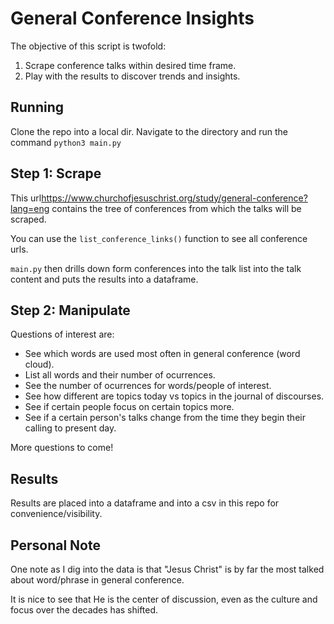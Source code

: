 # General Conference Insights
The objective of this script is twofold:
1. Scrape conference talks within desired time frame.
2. Play with the results to discover trends and insights.

## Running
Clone the repo into a local dir. Navigate to the directory and run the command `python3 main.py`

## Step 1: Scrape
This url<https://www.churchofjesuschrist.org/study/general-conference?lang=eng> contains the tree of conferences from which the talks will be scraped. 

You can use the `list_conference_links()` function to see all conference urls.

`main.py` then drills down form conferences into the talk list into the talk content and puts the results into a dataframe.

## Step 2: Manipulate
Questions of interest are:
- See which words are used most often in general conference (word cloud).
- List all words and their number of ocurrences.
- See the number of ocurrences for words/people of interest.
- See how different are topics today vs topics in the journal of discourses.
- See if certain people focus on certain topics more.
- See if a certain person's talks change from the time they begin their calling to present day.

More questions to come!

## Results
Results are placed into a dataframe and into a csv in this repo for convenience/visibility.

## Personal Note
One note as I dig into the data is that "Jesus Christ" is by far the most talked about word/phrase in general conference.

It is nice to see that He is the center of discussion, even as the culture and focus over the decades has shifted.
